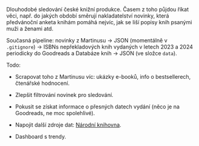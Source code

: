 Dlouhodobé sledování české knižní produkce. Časem z toho půjdou říkat věci, např. do jakých období směrují nakladatelství novinky, která předvánoční anketa knihám pomáhá nejvíc, jak se liší popisy knih psanými muži a ženami atd.

Současná pipeline: novinky z Martinusu → JSON (momentálně v ```.gitignore```) → ISBNs nepřekladových knih vydaných v letech 2023 a 2024 periodicky do Goodreads a Databáze knih → JSON (ve složce ```data```).

Todo:

- Scrapovat toho z Martinusu víc: ukázky e-booků, info o bestsellerech, čtenářské hodnocení.

- Zlepšit filtrování novinek pro sledování.

- Pokusit se získat informace o přesných datech vydání (něco je na Goodreads, ne moc spolehlivé).

- Napojit další zdroje dat: [Národní knihovna](https://text.nkp.cz/o-knihovne/odborne-cinnosti/otevrena-data).

- Dashboard s trendy.